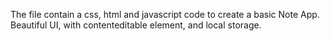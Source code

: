 The file contain a css, html and javascript code to create a basic Note App. Beautiful UI, with contenteditable element, and local storage.
